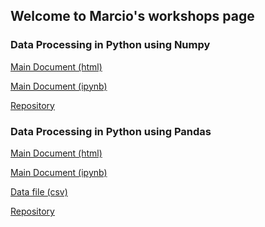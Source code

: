 ## Welcome to Marcio's workshops page

### Data Processing in Python using Numpy

<a href="http://htmlpreview.github.io/?https://github.com/marcio-mourao/Data-Processing-In-Python-Using-Numpy/blob/master/Workshop.html" target="_blank"> Main Document (html)</a>

<a href="https://github.com/marcio-mourao/Data-Processing-In-Python-Using-Numpy/blob/master/Workshop.ipynb" target="_blank"> Main Document (ipynb)</a>

<a href="https://github.com/marcio-mourao/Data-Processing-In-Python-Using-Numpy" target="_blank"> Repository</a>

### Data Processing in Python using Pandas

<a href="http://htmlpreview.github.io/?https://github.com/marcio-mourao/Data-Processing-In-Python-Using-Pandas/blob/master/Workshop.html" target="_blank"> Main Document (html)</a>

<a href="https://github.com/marcio-mourao/Data-Processing-In-Python-Using-Pandas/blob/master/Workshop.ipynb" target="_blank"> Main Document (ipynb)</a>

<a href="https://raw.githubusercontent.com/marcio-mourao/Data-Processing-In-Python-Using-Pandas/master/hospital.csv"> Data file (csv)</a>

<a href="https://github.com/marcio-mourao/Data-Processing-In-Python-Using-Pandas" target="_blank"> Repository</a>
